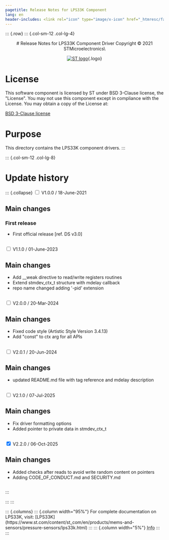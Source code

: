 ```yaml
---
pagetitle: Release Notes for LPS33K Component
lang: en
header-includes: <link rel="icon" type="image/x-icon" href="_htmresc/favicon.png" />
---
```


::: {.row}
::: {.col-sm-12 .col-lg-4}

<center>
# Release Notes for LPS33K Component Driver
Copyright &copy; 2021 STMicroelectronics\

[![ST logo](_htmresc/st_logo_2020.png)](https://www.st.com){.logo}
</center>

# License

This software component is licensed by ST under BSD 3-Clause license, the "License".
You may not use this component except in compliance with the License. You may obtain a copy of the License at:

[BSD 3-Clause license](https://opensource.org/licenses/BSD-3-Clause)

# Purpose

This directory contains the LPS33K component drivers.
:::

::: {.col-sm-12 .col-lg-8}
# Update history

::: {.collapse}
<input type="checkbox" id="collapse-section1" aria-hidden="true">
<label for="collapse-section1" aria-hidden="true">V1.0.0 / 18-June-2021</label>
<div>

## Main changes

### First release

- First official release [ref. DS v3.0]

##

</div>

<input type="checkbox" id="collapse-section2" aria-hidden="true">
<label for="collapse-section2" aria-hidden="true">V1.1.0 / 01-June-2023</label>
<div>

## Main changes

- Add __weak directive to read/write registers routines
- Extend stmdev_ctx_t structure with mdelay callback
- repo name changed adding '-pid' extension

##

</div>

<input type="checkbox" id="collapse-section3" aria-hidden="true">
<label for="collapse-section3" aria-hidden="true">V2.0.0 / 20-Mar-2024</label>
<div>

## Main changes

- Fixed code style (Artistic Style Version 3.4.13)
- Add "const" to ctx arg for all APIs

##

</div>

<input type="checkbox" id="collapse-section4" aria-hidden="true">
<label for="collapse-section4" aria-hidden="true">V2.0.1 / 20-Jun-2024</label>
<div>

## Main changes

- updated README.md file with tag reference and mdelay description

##

</div>

<input type="checkbox" id="collapse-section5" aria-hidden="true">
<label for="collapse-section5" aria-hidden="true">V2.1.0 / 07-Jul-2025</label>
<div>

## Main changes

- Fix driver formatting options
- Added pointer to private data in stmdev_ctx_t

##

</div>

<input type="checkbox" id="collapse-section6" checked aria-hidden="true">
<label for="collapse-section6" aria-hidden="true">V2.2.0 / 06-Oct-2025</label>
<div>

## Main changes

- Added checks after reads to avoid write random content on pointers
- Adding CODE_OF_CONDUCT.md and SECURITY.md

##

</div>
:::

:::
:::

<footer class="sticky">
::: {.columns}
::: {.column width="95%"}
For complete documentation on LPS33K,
visit:
[LPS33K](https://www.st.com/content/st_com/en/products/mems-and-sensors/pressure-sensors/lps33k.html)
:::
::: {.column width="5%"}
<abbr title="Based on template cx566953 version 2.0">Info</abbr>
:::
:::
</footer>
